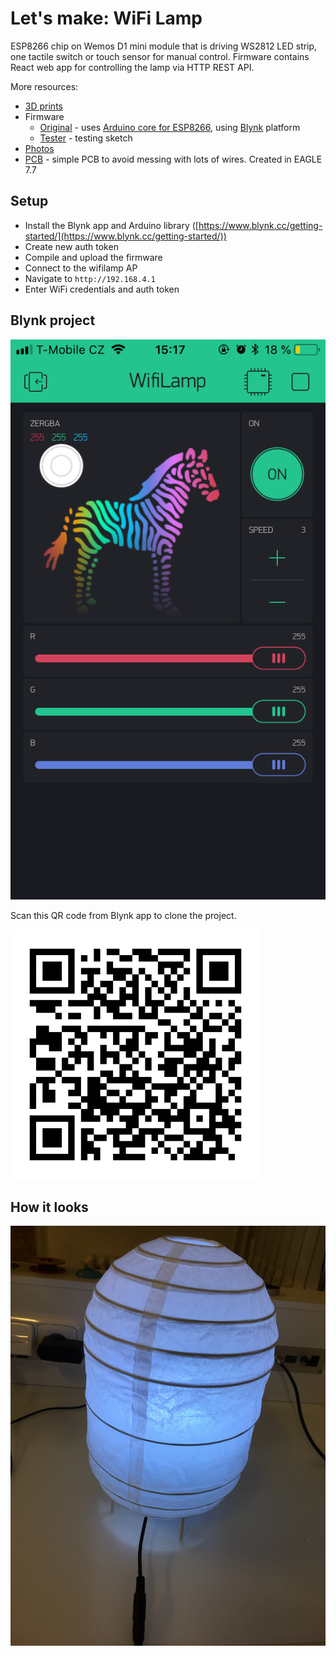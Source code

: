 # Let's make: WiFi Lamp

ESP8266 chip on Wemos D1 mini module that is driving WS2812 LED strip, one tactile switch or touch sensor for manual control.
Firmware contains React web app for controlling the lamp via HTTP REST API.

More resources:
* [3D prints](stl)
* Firmware
  * [Original](firmware/lm-wifilamp) - uses [Arduino core for ESP8266](https://github.com/esp8266/Arduino), using [Blynk](https://blynk.cc) platform
  * [Tester](firmware/lm-wifilamp-test) - testing sketch
* [Photos](pictures)
* [PCB](board) - simple PCB to avoid messing with lots of wires. Created in EAGLE 7.7

## Setup

* Install the Blynk app and Arduino library ([https://www.blynk.cc/getting-started/](https://www.blynk.cc/getting-started/))
* Create new auth token
* Compile and upload the firmware
* Connect to the wifilamp AP
* Navigate to `http://192.168.4.1`
* Enter WiFi credentials and auth token

## Blynk project

![Blynk project](pictures/blynk-app.png)

Scan this QR code from Blynk app to clone the project.

![Blynk QR code](pictures/blynk-qr.png)

## How it looks

![The Device](pictures/final.jpg)
